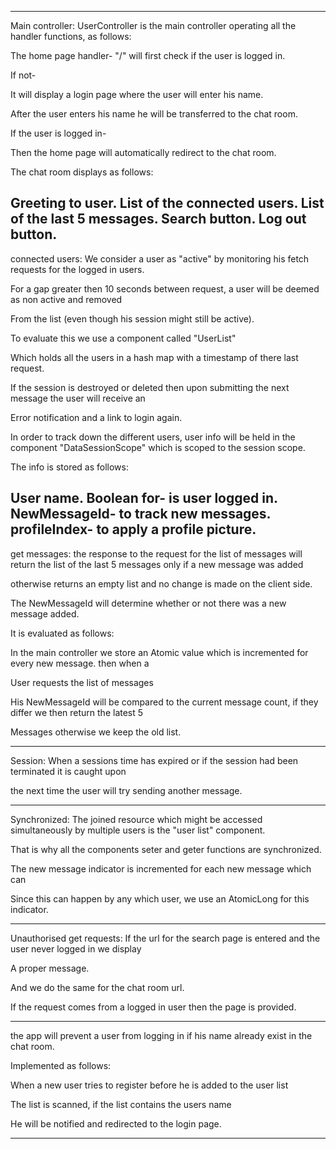 -------------------------------------------------------------------------------------------
Main controller:
UserController is the main controller operating all the handler functions, as follows:

The home page handler- "/" will first check if the user is logged in.

If not-

It will display a login page where the user will enter his name.

After the user enters his name he will be transferred to the chat room.

If the user is logged in-

Then the home page will automatically redirect to the chat room.

The chat room displays as follows:

Greeting to user.
List of the connected users.
List of the last 5 messages.
Search button.
Log out button.
-------------------------------------------------------------------------------------------
connected users:
We consider a user as "active" by monitoring his fetch requests for the logged in users.

For a gap greater then 10 seconds between request, a user will be deemed as non active and removed

From the list (even though his session might still be active).

To evaluate this we use a component called "UserList"

Which holds all the users in a hash map with a timestamp of there last request.

If the session is destroyed or deleted then upon submitting the next message the user will receive an

Error notification and a link to login again.

In order to track down the different users, user info will be held in the component "DataSessionScope" which is scoped to the session scope.

The info is stored as follows:

User name.
Boolean for- is user logged in.
NewMessageId- to track new messages.
profileIndex- to apply a profile picture.
-------------------------------------------------------------------------------------------
get messages:
the response to the request for the list of messages will return the list of the last 5 messages only if a new message was added

otherwise returns an empty list and no change is made on the client side.

The NewMessageId will determine whether or not there was a new message added.

It is evaluated as follows:

In the main controller we store an Atomic value which is incremented for every new message. then when a

User requests the list of messages

His NewMessageId will be compared to the current message count, if they differ we then return the latest 5

Messages otherwise we keep the old list.

-------------------------------------------------------------------------------------------
Session:
When a sessions time has expired or if the session had been terminated it is caught upon

the next time the user will try sending another message.

-------------------------------------------------------------------------------------------
Synchronized:
The joined resource which might be accessed simultaneously by multiple users is the "user list" component.

That is why all the components seter and geter functions are synchronized.

The new message indicator is incremented for each new message which can

Since this can happen by any which user, we use an AtomicLong for this indicator.

-------------------------------------------------------------------------------------------
Unauthorised get requests:
If the url for the search page is entered and the user never logged in we display

A proper message.

And we do the same for the chat room url.

If the request comes from a logged in user then the page is provided.

-------------------------------------------------------------------------------------------
the app will prevent a user from logging in if his name already exist in the chat room.

Implemented as follows:

When a new user tries to register before he is added to the user list

The list is scanned, if the list contains the users name

He will be notified and redirected to the login page.

-------------------------------------------------------------------------------------------
